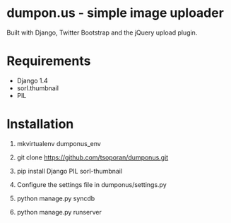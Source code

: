 dumpon.us - simple image uploader
=================================

Built with Django, Twitter Bootstrap and the jQuery upload plugin.

# Requirements #

* Django 1.4
* sorl.thumbnail
* PIL

# Installation #

1. mkvirtualenv dumponus_env

2. git clone https://github.com/tsoporan/dumponus.git

3. pip install Django PIL sorl-thumbnail 

3. Configure the settings file in dumponus/settings.py

4. python manage.py syncdb 

5. python manage.py runserver

